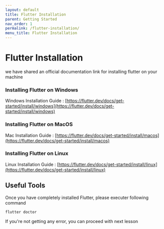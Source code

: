 ```yaml
---
layout: default
title: Flutter Installation
parent: Getting Started
nav_order: 1
permalink: /flutter-installation/
menu_title: Flutter Installation
---
```

# Flutter Installation

we have shared an official documentation link for installing flutter on your machine

### Installing Flutter on Windows

Windows Installation Guide : [https://flutter.dev/docs/get-started/install/windows](https://flutter.dev/docs/get-started/install/windows)

### Installing Flutter on MacOS

Mac Installation Guide : [https://flutter.dev/docs/get-started/install/macos](https://flutter.dev/docs/get-started/install/macos)


### Installing Flutter on Linux

Linux Installation Guide : [https://flutter.dev/docs/get-started/install/linux](https://flutter.dev/docs/get-started/install/linux)


## Useful Tools

Once you have completely installed Flutter, please executer following command 

```
flutter doctor
```

If you're not getting any error, you can proceed with next lesson